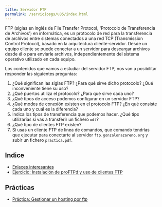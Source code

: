 ```yaml
---
title: Servidor FTP
permalink: /serviciosgs/u05/index.html
---
```


FTP (siglas en inglés de File Transfer Protocol, 'Protocolo de Transferencia de Archivos') en informática, es un protocolo de red para la transferencia de archivos entre sistemas conectados a una red TCP (Transmission Control Protocol), basado en la arquitectura cliente-servidor. Desde un equipo cliente se puede conectar a un servidor para descargar archivos desde él o para enviarle archivos, independientemente del sistema operativo utilizado en cada equipo.

Los contenidos que vamos a estudiar del servidor FTP, nos van a posibilitar responder las siguientes preguntas:

1. ¿Qué significan las siglas FTP? ¿Para qué sirve dicho protocolo? ¿Qué inconveniente tiene su uso?
2. ¿Qué puertos utiliza el protocolo? ¿Para qué sirve cada uno?
3. ¿Qué tipos de acceso podemos configurar en un servidor FTP?
4. ¿Qué modos de conexión existen en el protocolo FTP? ¿En qué consiste cada uno y cuál es la diferencia?
5. Índica los tipos de transferencia que podemos hacer. ¿Qué tipo utilizarías si vas a transferir un fichero `odt`?
6. ¿Qué tipo de clientes FTP existen?
7. Si usas un cliente FTP de línea de comandos, que comando tendrías que ejecutar para conectarte al servidor `ftp.gonzalonazareno.org` y subir un fichero `practica.pdf`.

## Indice

* [Enlaces interesantes](enlaces.html)
* [Ejercicio: Instalación de proFTPd y uso de clientes FTP](ejercicio1.html)

## Prácticas

* [Práctica: Gestionar un hosting por ftp](practica_fpt.html)